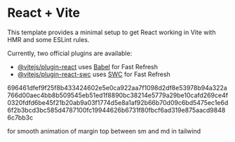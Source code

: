 # React + Vite

This template provides a minimal setup to get React working in Vite with HMR and some ESLint rules.

Currently, two official plugins are available:

- [@vitejs/plugin-react](https://github.com/vitejs/vite-plugin-react/blob/main/packages/plugin-react/README.md) uses [Babel](https://babeljs.io/) for Fast Refresh
- [@vitejs/plugin-react-swc](https://github.com/vitejs/vite-plugin-react-swc) uses [SWC](https://swc.rs/) for Fast Refresh


696461dfef9f25f8b433424602e5e0ca922aa7f1098d2df8e53978b94a322a766d00aec4bb8b509545eb51ed1f8890bc38214e5779a29be10cafd269ce4f0320fdfd6be45f21b20ab9a03f1774d5e8a1af92b66b70d09c6bd5475ec1e6d6f2b3bcd3bc585d4787100fc19944626b6731f80fbcf6ad319e875aacd98486c7bb3c


for smooth animation of margin top between sm and md in tailwind

<!-- <div className="box ~sm/md:~mt-12/30"></div> -->